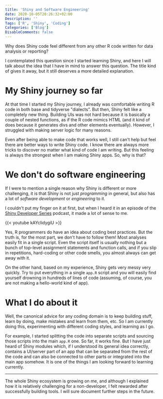 ```yaml
---
title: 'Shiny and Software Engineering'
date: 2020-10-05T20:26:32+02:00
Description: ''
Tags: ['R', 'Shiny', 'Coding']
Categories: ['Blog']
DisableComments: false
---
```


Why does Shiny code feel different from any other R code written for data
analysis or reporting?

I contemplated this question since I started learning Shiny, and here I will
talk about the idea that I have in mind to answer this question. The title
kind of gives it away, but it still deserves a more detailed explanation.

# My Shiny journey so far

At that time I started my Shiny journey, I already was comfortable writing R
code in both base and tidyverse "dialects". But then, Shiny felt like a
completely new thing. Building UIs was not hard because it is basically a
couple of nested functions, as if the R code mimics HTML (and it kind of does
because it generates divs and other elements eventually). However, I
struggled with making server logic for many reasons.

Even after being able to make code that works well, I still can't help but
feel there are better ways to write Shiny code. I know there are always more
tricks to discover no matter what kind of code I am writing. But this feeling
is always the strongest when I am making Shiny apps. So, why is that?

# We don't do software engineering

If I were to mention a single reason why Shiny is different or more
challenging, it is that Shiny is not just _programming_ in general, but also
has a lot of _software development_ or _engineering_ to it.

I couldn't put my finger on it at first, but when I heard it in an episode of
the [Shiny Developer Series](https://shinydevseries.com/) podcast, it made a
lot of sense to me.

{{< youtube kAYcIidygiU >}}

Yes, R programmers do have an idea about coding best practices. But the truth
is, for the most part, we don't have to follow them! Most analyses easily fit
in a single script. Even the script itself is usually nothing but a bunch of
top-level assignment statements and function calls, and if you slip in
repetitions, hard-coding or other code smells, you almost always can get away
with it.

On the other hand, based on my experience, Shiny gets very messy very
quickly. Try to put everything in a single `app.R` script and you will
easily find yourself drowning in hundreds of lines of code (assuming, of
course, you are not making a hello-world kind of app).

# What I do about it

Well, the canonical advice for any coding domain is to keep building stuff,
learn by doing, make mistakes and learn from them, etc. So I am currently
doing this, experimenting with different coding styles, and learning as I go.

For example, I started splitting the code into separate scripts and sourcing
those scripts into the main `app.R` one. So far, it works fine. But I have
just heard of Shiny modules which, if I understood its general idea
correctly, contains a UI/server part of an app that can be separated from the
rest of the code and can also be connected to other parts or integrated into
the main app somehow. It is one of the things I am looking forward to
learning currently.

---

The whole Shiny ecosystem is growing on me, and although I explained how it
is relatively challenging for a non-developer, I felt rewarded after
successfully building tools. I will sure document further steps in the
future.
